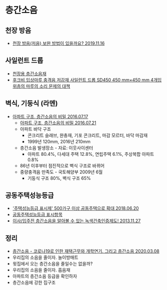# 층간소음

## 천장 방음
* [천장 방음(저음) 보완 방법이 있을까요? 2019.11.16](https://musicus.kr/article/%EC%A7%88%EB%AC%B8%EB%8B%B5%EB%B3%80/6/1362/?board_no=6&no=1362)

## 사일런트 드롭
* [천장용 층간소음재](http://www.iamhouse.co.kr/bbs/page.php?hid=noise4)
* [후크비 입상마루 충격음 저감재 사일런트 드롭 SD450 450 mm×450 mm 4개입위층의 마루의 소리 문제의 대책](https://global.rakuten.com/ko/store/yorozuyaa/item/yorozu-k819/)

## 벽식, 기둥식 (라멘)
* [아파트 구조, 층간소음의 비밀 2016.07.17](https://www.youtube.com/watch?v=Q3MUBHNOZCY)
  * [아파트 구조, 층간소음의 비밀 2016.07.21](http://news.kbs.co.kr/news/view.do?ncd=3316059)
  * 아파트 바닥 구조
    * 콘크리트 슬래브, 완충재, 기포 콘크리트, 마감 모르터, 바닥 마감재
    * 1999년 120mm, 2016년 210mm
  * 층간소음 발생장소 - 자료: 이웃사이센터
    * 아파트 80.4%, 다세대 주택 12.8%, 연립주택 6.1%, 주상복합 아파트 0.8%
  * 86년 이후부터 점진적으로 벽식 구조로 바뀌어
  * 중량충격음 만족도 - 국토해양부 2009년 6월
    * 기둥식 구조 80%, 벽식 구조 65%

## 공동주택성능등급
* ['주택성능등급 표시제' 500가구 이상 공동주택으로 확대 2018.06.20](https://www.yna.co.kr/view/AKR20180620098100003)
* [공동주택성능등급 표시항목](http://www.kisee.re.kr/rain/sub03_01_06_11.php)
* [이사/입주전 층간소음을 알아볼 수 있는 녹색건축인증제도! 2013.11.27](https://financialfreedom.kr/436-2/)

## 정리
* [층간소음 - 코로나19로 인한 재택근무와 개학연기. 그리고 층간소음 2020.03.08](https://junho85.pe.kr/1473)
* 우리집의 소음을 줄이자. 놀이방매트
* 윗집에서 오는 층간소음을 줄일수는 없을까?
* 우리집의 소음을 줄이자. 흡음재
* 아파트의 층간소음 등급을 확인하자
* 층간소음에 강한 집구조
